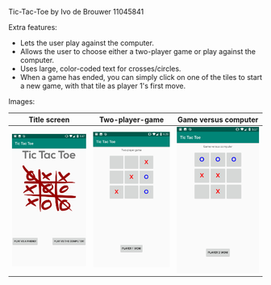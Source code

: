 Tic-Tac-Toe by Ivo de Brouwer 11045841

Extra features:
- Lets the user play against the computer.
- Allows the user to choose either a two-player game or play against the computer.
- Uses large, color-coded text for crosses/circles.
- When a game has ended, you can simply click on one of the tiles to start a new game, with that tile as player 1's first move.

Images:

Title screen                 | Two-player-game              | Game versus computer        
:---------------------------:|:----------------------------:|:----------------------------:|
![](TicTacToe1.jpg)          | ![](TicTacToe2.jpg)          | ![](TicTacToe3.jpg)          |

